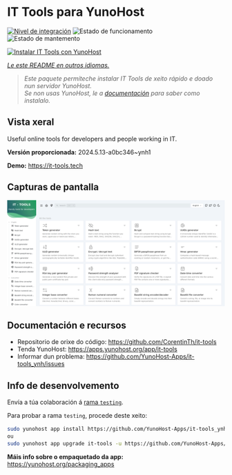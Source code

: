 <!--
NOTA: Este README foi creado automáticamente por <https://github.com/YunoHost/apps/tree/master/tools/readme_generator>
NON debe editarse manualmente.
-->

# IT Tools para YunoHost

[![Nivel de integración](https://dash.yunohost.org/integration/it-tools.svg)](https://ci-apps.yunohost.org/ci/apps/it-tools/) ![Estado de funcionamento](https://ci-apps.yunohost.org/ci/badges/it-tools.status.svg) ![Estado de mantemento](https://ci-apps.yunohost.org/ci/badges/it-tools.maintain.svg)

[![Instalar IT Tools con YunoHost](https://install-app.yunohost.org/install-with-yunohost.svg)](https://install-app.yunohost.org/?app=it-tools)

*[Le este README en outros idiomas.](./ALL_README.md)*

> *Este paquete permíteche instalar IT Tools de xeito rápido e doado nun servidor YunoHost.*  
> *Se non usas YunoHost, le a [documentación](https://yunohost.org/install) para saber como instalalo.*

## Vista xeral

Useful online tools for developers and people working in IT.

**Versión proporcionada:** 2024.5.13-a0bc346~ynh1

**Demo:** <https://it-tools.tech>

## Capturas de pantalla

![Captura de pantalla de IT Tools](./doc/screenshots/it-tools_ynh.png)

## Documentación e recursos

- Repositorio de orixe do código: <https://github.com/CorentinTh/it-tools>
- Tenda YunoHost: <https://apps.yunohost.org/app/it-tools>
- Informar dun problema: <https://github.com/YunoHost-Apps/it-tools_ynh/issues>

## Info de desenvolvemento

Envía a túa colaboración á [rama `testing`](https://github.com/YunoHost-Apps/it-tools_ynh/tree/testing).

Para probar a rama `testing`, procede deste xeito:

```bash
sudo yunohost app install https://github.com/YunoHost-Apps/it-tools_ynh/tree/testing --debug
ou
sudo yunohost app upgrade it-tools -u https://github.com/YunoHost-Apps/it-tools_ynh/tree/testing --debug
```

**Máis info sobre o empaquetado da app:** <https://yunohost.org/packaging_apps>
